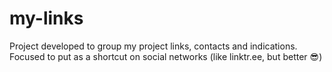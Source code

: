 #  my-links
  Project developed to group my project links, contacts and indications. Focused to put as a shortcut on social networks (like linktr.ee, but better 😎)
